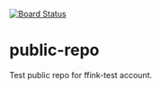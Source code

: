 [![Board Status](https://dev.azure.com/frfink/f8e0c890-6d95-4c0f-83eb-2ad386582796/9393d1cd-a996-401c-982b-0eaedb6899dc/_apis/work/boardbadge/0b3e4e59-a591-494f-9c37-3d59d85ea125)](https://dev.azure.com/frfink/f8e0c890-6d95-4c0f-83eb-2ad386582796/_boards/board/t/9393d1cd-a996-401c-982b-0eaedb6899dc/Microsoft.RequirementCategory)
# public-repo
Test public repo for ffink-test account.
